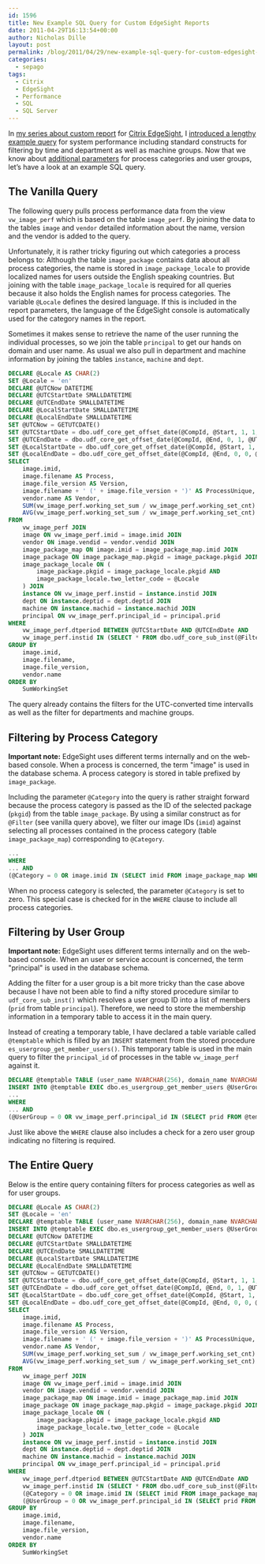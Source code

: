 ```yaml
---
id: 1596
title: New Example SQL Query for Custom EdgeSight Reports
date: 2011-04-29T16:13:54+00:00
author: Nicholas Dille
layout: post
permalink: /blog/2011/04/29/new-example-sql-query-for-custom-edgesight-reports/
categories:
  - sepago
tags:
  - Citrix
  - EdgeSight
  - Performance
  - SQL
  - SQL Server
---
```

In [my series about custom report](/blog/2010/07/06/building-custom-edgesight-reports-part-1-kick-off/ "Building Custom EdgeSight Reports Part 1 – Kick Off") for [Citrix EdgeSight](/blog/tags#edgesight/), I [introduced a lengthy example query](/blog/2010/07/26/building-custom-edgesight-reports-part-3-the-query/ "Building Custom EdgeSight Reports Part 3 – The Query") for system performance including standard constructs for filtering by time and department as well as machine groups. Now that we know about [additional parameters](/blog/2011/04/27/inside-edgesight-report-parameters/ "Inside EdgeSight Report Parameters") for process categories and user groups, let’s have a look at an example SQL query.

<!--more-->

## The Vanilla Query

The following query pulls process performance data from the view `vw_image_perf` which is based on the table `image_perf`. By joining the data to the tables `image` and `vendor` detailed information about the name, version and the vendor is added to the query.

Unfortunately, it is rather tricky figuring out which categories a process belongs to: Although the table `image_package` contains data about all process categories, the name is stored in `image_package_locale` to provide localized names for users outside the English speaking countries. But joining with the table `image_package_locale` is required for all queries because it also holds the English names for process categories. The variable `@Locale` defines the desired language. If this is included in the report parameters, the language of the EdgeSight console is automatically used for the category names in the report.

Sometimes it makes sense to retrieve the name of the user running the individual processes, so we join the table `principal` to get our hands on domain and user name. As usual we also pull in department and machine information by joining the tables `instance`, `machine` and `dept`.
  
```sql
DECLARE @Locale AS CHAR(2)
SET @Locale = 'en'
DECLARE @UTCNow DATETIME
DECLARE @UTCStartDate SMALLDATETIME
DECLARE @UTCEndDate SMALLDATETIME
DECLARE @LocalStartDate SMALLDATETIME
DECLARE @LocalEndDate SMALLDATETIME
SET @UTCNow = GETUTCDATE()
SET @UTCStartDate = dbo.udf_core_get_offset_date(@CompId, @Start, 1, 1, @UTCNow)
SET @UTCEndDate = dbo.udf_core_get_offset_date(@CompId, @End, 0, 1, @UTCNow)
SET @LocalStartDate = dbo.udf_core_get_offset_date(@CompId, @Start, 1, 0, @UTCNow)
SET @LocalEndDate = dbo.udf_core_get_offset_date(@CompId, @End, 0, 0, @UTCNow)
SELECT
    image.imid,
    image.filename AS Process,
    image.file_version AS Version,
    image.filename + ' (' + image.file_version + ')' AS ProcessUnique,
    vendor.name AS Vendor,
    SUM(vw_image_perf.working_set_sum / vw_image_perf.working_set_cnt) AS SumWorkingSet,
    AVG(vw_image_perf.working_set_sum / vw_image_perf.working_set_cnt) AS AvgWorkingSet
FROM
    vw_image_perf JOIN
    image ON vw_image_perf.imid = image.imid JOIN
    vendor ON image.vendid = vendor.vendid JOIN
    image_package_map ON image.imid = image_package_map.imid JOIN
    image_package ON image_package_map.pkgid = image_package.pkgid JOIN
    image_package_locale ON (
        image_package.pkgid = image_package_locale.pkgid AND
        image_package_locale.two_letter_code = @Locale
    ) JOIN
    instance ON vw_image_perf.instid = instance.instid JOIN
    dept ON instance.deptid = dept.deptid JOIN
    machine ON instance.machid = instance.machid JOIN
    principal ON vw_image_perf.principal_id = principal.prid
WHERE
    vw_image_perf.dtperiod BETWEEN @UTCStartDate AND @UTCEndDate AND
    vw_image_perf.instid IN (SELECT * FROM dbo.udf_core_sub_inst(@Filter))
GROUP BY
    image.imid,
    image.filename,
    image.file_version,
    vendor.name
ORDER BY
    SumWorkingSet
```
  
The query already contains the filters for the UTC-converted time intervalls as well as the filter for departments and machine groups.

## Filtering by Process Category

**Important note:** EdgeSight uses different terms internally and on the web-based console. When a process is concerned, the term "image" is used in the database schema. A process category is stored in table prefixed by `image_package`.

Including the parameter `@Category` into the query is rather straight forward because the process category is passed as the ID of the selected package (`pkgid`) from the table `image_package`. By using a similar construct as for `@Filter` (see vanilla query above), we filter our image IDs (`imid`) against selecting all processes contained in the process category (table `image_package_map`) corresponding to `@Category`.
  
```sql
...
WHERE
... AND
(@Category = 0 OR image.imid IN (SELECT imid FROM image_package_map WHERE pkgid = @Category))
```
  
When no process category is selected, the parameter `@Category` is set to zero. This special case is checked for in the `WHERE` clause to include all process categories.

## Filtering by User Group

**Important note:** EdgeSight uses different terms internally and on the web-based console. When an user or service account is concerned, the term "principal" is used in the database schema.

Adding the filter for a user group is a bit more tricky than the case above because I have not been able to find a nifty stored procedure similar to `udf_core_sub_inst()` which resolves a user group ID into a list of members (`prid` from table `principal`). Therefore, we need to store the membership information in a temporary table to access it in the main query.

Instead of creating a temporary table, I have declared a table variable called `@temptable` which is filled by an `INSERT` statement from the stored procedure `es_usergroup_get_member_users()`. This temporary table is used in the main query to filter the `principal_id` of processes in the table `vw_image_perf` against it.
  
```sql
DECLARE @temptable TABLE (user_name NVARCHAR(256), domain_name NVARCHAR(15), prid int)
INSERT INTO @temptable EXEC dbo.es_usergroup_get_member_users @UserGroup
...
WHERE
... AND
(@UserGroup = 0 OR vw_image_perf.principal_id IN (SELECT prid FROM @temptable))
```
  
Just like above the `WHERE` clause also includes a check for a zero user group indicating no filtering is required.

## The Entire Query

Below is the entire query containing filters for process categories as well as for user groups.
  
```sql
DECLARE @Locale AS CHAR(2)
SET @Locale = 'en'
DECLARE @temptable TABLE (user_name NVARCHAR(256), domain_name NVARCHAR(15), prid int)
INSERT INTO @temptable EXEC dbo.es_usergroup_get_member_users @UserGroup
DECLARE @UTCNow DATETIME
DECLARE @UTCStartDate SMALLDATETIME
DECLARE @UTCEndDate SMALLDATETIME
DECLARE @LocalStartDate SMALLDATETIME
DECLARE @LocalEndDate SMALLDATETIME
SET @UTCNow = GETUTCDATE()
SET @UTCStartDate = dbo.udf_core_get_offset_date(@CompId, @Start, 1, 1, @UTCNow)
SET @UTCEndDate = dbo.udf_core_get_offset_date(@CompId, @End, 0, 1, @UTCNow)
SET @LocalStartDate = dbo.udf_core_get_offset_date(@CompId, @Start, 1, 0, @UTCNow)
SET @LocalEndDate = dbo.udf_core_get_offset_date(@CompId, @End, 0, 0, @UTCNow)
SELECT
    image.imid,
    image.filename AS Process,
    image.file_version AS Version,
    image.filename + ' (' + image.file_version + ')' AS ProcessUnique,
    vendor.name AS Vendor,
    SUM(vw_image_perf.working_set_sum / vw_image_perf.working_set_cnt) AS SumWorkingSet,
    AVG(vw_image_perf.working_set_sum / vw_image_perf.working_set_cnt) AS AvgWorkingSet
FROM
    vw_image_perf JOIN
    image ON vw_image_perf.imid = image.imid JOIN
    vendor ON image.vendid = vendor.vendid JOIN
    image_package_map ON image.imid = image_package_map.imid JOIN
    image_package ON image_package_map.pkgid = image_package.pkgid JOIN
    image_package_locale ON (
        image_package.pkgid = image_package_locale.pkgid AND
        image_package_locale.two_letter_code = @Locale
    ) JOIN
    instance ON vw_image_perf.instid = instance.instid JOIN
    dept ON instance.deptid = dept.deptid JOIN
    machine ON instance.machid = instance.machid JOIN
    principal ON vw_image_perf.principal_id = principal.prid
WHERE
    vw_image_perf.dtperiod BETWEEN @UTCStartDate AND @UTCEndDate AND
    vw_image_perf.instid IN (SELECT * FROM dbo.udf_core_sub_inst(@Filter)) AND
    (@Category = 0 OR image.imid IN (SELECT imid FROM image_package_map WHERE pkgid = @Category)) AND
    (@UserGroup = 0 OR vw_image_perf.principal_id IN (SELECT prid FROM @temptable))
GROUP BY
    image.imid,
    image.filename,
    image.file_version,
    vendor.name
ORDER BY
    SumWorkingSet
```
